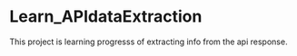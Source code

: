 # Learn_APIdataExtraction
This project is learning progresss of extracting info from the api response.
